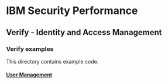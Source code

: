 # IBM Security Performance

## Verify - Identity and Access Management

### Verify examples

This directory contains example code.

#### [User Management](UserManagement)
